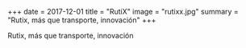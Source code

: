 +++
date = 2017-12-01
title = "RutiX"
image = "rutixx.jpg"
summary = "Rutix, más que transporte, innovación"
+++


Rutix, más que transporte, innovación
